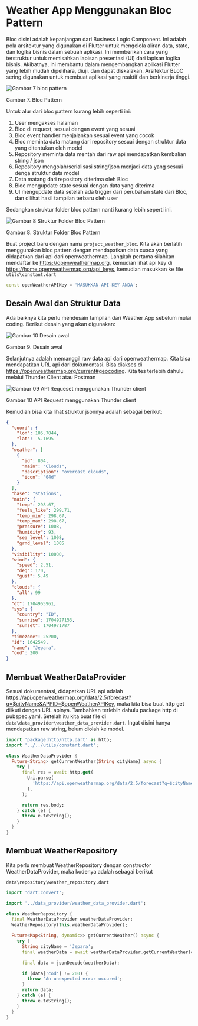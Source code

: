 # Weather App Menggunakan Bloc Pattern

Bloc disini adalah kepanjangan dari Business Logic Component. Ini adalah pola arsitektur yang digunakan di Flutter untuk mengelola aliran data, state, dan logika bisnis dalam sebuah aplikasi. Ini memberikan cara yang terstruktur untuk memisahkan lapisan presentasi (UI) dari lapisan logika bisnis. Akibatnya, ini membantu dalam mengembangkan aplikasi Flutter yang lebih mudah dipelihara, diuji, dan dapat diskalakan. Arsitektur BLoC sering digunakan untuk membuat aplikasi yang reaktif dan berkinerja tinggi.

![Gambar 7 bloc pattern ](img/07%20bloc%20pattern.webp)

Gambar 7. Bloc Pattern

Untuk alur dari bloc pattern kurang lebih seperti ini:

1. User mengakses halaman
2. Bloc di request, sesuai dengan event yang sesuai
3. Bloc event handler menjalankan sesuai event yang cocok
4. Bloc meminta data matang dari repository sesuai dengan struktur data yang ditentukan oleh model
5. Repository meminta data mentah dari raw api mendapatkan kembalian string / json
6. Repository mengolah/serialisasi string/json menjadi data yang sesuai denga struktur data model
7. Data matang dari repository diterima oleh Bloc
8. Bloc mengupdate state sesuai dengan data yang diterima
9. UI mengupdate data setelah ada trigger dari perubahan state dari Bloc, dan dilihat hasil tampilan terbaru oleh user

Sedangkan struktur folder bloc pattern nanti kurang lebih seperti ini.

![Gambar 8 Struktur Folder Bloc Pattern ](img/08%20struktur%20folder%20bloc%20pattern.PNG)

Gambar 8. Struktur Folder Bloc Pattern

Buat project baru dengan nama `project_weather_bloc`. Kita akan berlatih menggunakan bloc pattern dengan mendapatkan data cuaca yang didapatkan dari api dari openweathermap. Langkah pertama silahkan mendaftar ke https://openweathermap.org, kemudian lihat api key di https://home.openweathermap.org/api_keys, kemudian masukkan ke file `utils\constant.dart`

```dart
const openWeatherAPIKey = 'MASUKKAN-API-KEY-ANDA';
```

## Desain Awal dan Struktur Data

Ada baiknya kita perlu mendesain tampilan dari Weather App sebelum mulai coding. Berikut desain yang akan digunakan:

![Gambar 10 Desain awal](img/10%20Desain%20awal.PNG)

Gambar 9. Desain awal

Selanjutnya adalah memanggil raw data api dari openweathermap. Kita bisa mendapatkan URL api dari dokumentasi. Bisa diakses di https://openweathermap.org/current#geocoding. Kita tes terlebih dahulu melalui Thunder Client atau Postman

![Gambar 09 API Requeset menggunakan Thunder client](img/09%20API%20Requeset%20menggunakan%20Thunder%20client.PNG)

Gambar 10 API Request menggunakan Thunder client

Kemudian bisa kita lihat struktur jsonnya adalah sebagai berikut:

```json
{
  "coord": {
    "lon": 105.7044,
    "lat": -5.1695
  },
  "weather": [
    {
      "id": 804,
      "main": "Clouds",
      "description": "overcast clouds",
      "icon": "04d"
    }
  ],
  "base": "stations",
  "main": {
    "temp": 298.67,
    "feels_like": 299.71,
    "temp_min": 298.67,
    "temp_max": 298.67,
    "pressure": 1008,
    "humidity": 93,
    "sea_level": 1008,
    "grnd_level": 1005
  },
  "visibility": 10000,
  "wind": {
    "speed": 2.51,
    "deg": 170,
    "gust": 5.49
  },
  "clouds": {
    "all": 99
  },
  "dt": 1704965961,
  "sys": {
    "country": "ID",
    "sunrise": 1704927153,
    "sunset": 1704971787
  },
  "timezone": 25200,
  "id": 1642549,
  "name": "Jepara",
  "cod": 200
}
```

## Membuat WeatherDataProvider

Sesuai dokumentasi, didapatkan URL api adalah https://api.openweathermap.org/data/2.5/forecast?q=$cityName&APPID=$openWeatherAPIKey, maka kita bisa buat http get diikuti dengan URL apinya. Tambahkan terlebih dahulu package http di pubspec.yaml. Setelah itu kita buat file di `data\data_provider\weather_data_provider.dart`. Ingat disini hanya mendapatkan raw string, belum diolah ke model.

```dart
import 'package:http/http.dart' as http;
import '../../utils/constant.dart';

class WeatherDataProvider {
  Future<String> getCurrentWeather(String cityName) async {
    try {
      final res = await http.get(
        Uri.parse(
          'https://api.openweathermap.org/data/2.5/forecast?q=$cityName&APPID=$openWeatherAPIKey',
        ),
      );

      return res.body;
    } catch (e) {
      throw e.toString();
    }
  }
}
```

## Membuat WeatherRepository

Kita perlu membuat WeatherRepository dengan constructor WeatherDataProvider, maka kodenya adalah sebagai berikut

`data\repository\weather_repository.dart`

```dart
import 'dart:convert';

import '../data_provider/weather_data_provider.dart';

class WeatherRepository {
  final WeatherDataProvider weatherDataProvider;
  WeatherRepository(this.weatherDataProvider);

  Future<Map<String, dynamic>> getCurrentWeather() async {
    try {
      String cityName = 'Jepara';
      final weatherData = await weatherDataProvider.getCurrentWeather(cityName);

      final data = jsonDecode(weatherData);

      if (data['cod'] != 200) {
        throw 'An unexpected error occured';
      }
      return data;
    } catch (e) {
      throw e.toString();
    }
  }
}
```
